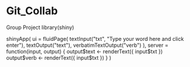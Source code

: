 # Git_Collab
Group Project 
library(shiny)

  shinyApp(
    ui = fluidPage(
      textInput("txt", "Type your word here and click enter"),
      textOutput("text"),
      verbatimTextOutput("verb")
    ),
    server = function(input, output) {
      output$text <- renderText({ input$txt })
      output$verb <- renderText({ input$txt })
    }
  )